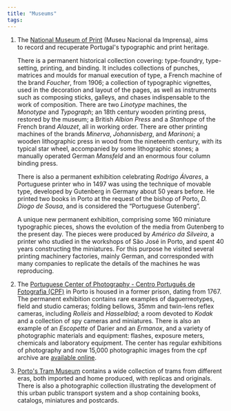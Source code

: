 ```yaml
---
title: "Museums"
tags:
---
```


1. The [National Museum of Print](http://museudaimprensa.pt/) (Museu Nacional da Imprensa), aims to record and recuperate Portugal's typographic and print heritage.

   There is a permanent historical collection covering: type-foundry, type-setting, printing, and binding. It includes collections of punches, matrices and moulds for manual execution of type, a French machine of the brand _Foucher_, from 1906; a collection of typographic vignettes, used in the decoration and layout of the pages, as well as instruments such as composing sticks, galleys, and chases indispensable to the work of composition. There are two _Linotype_ machines, the *Monotype* and _Typograph_; an 18th century wooden printing press, restored by the museum; a British *Albion Press* and a *Stanhope* of the French brand _Alauzet_, all in working order. There are other printing machines of the brands _Minerva_, *Johannisberg*, and _Marinoni_; a wooden lithographic press in wood from the nineteenth century, with its typical star wheel, accompanied by some lithographic stones; a manually operated German *Mansfeld* and an enormous four column binding press.

   There is also a permanent exhibition celebrating _Rodrigo Álvares_, a Portuguese printer who in 1497 was using the technique of movable type, developed by Gutenberg in Germany about 50 years before. He printed two books in Porto at the request of the bishop of Porto, _D. Diogo de Sousa_, and is considered the &ldquo;Portuguese Gutenberg&rdquo;.

   A unique new permanent exhibition, comprising some 160 miniature typographic pieces, shows the evolution of the media from Gutenberg to the present day. The pieces were produced by _Américo da Silveira_, a printer who studied in the workshops of São José in Porto, and spent 40 years constructing the miniatures. For this purpose he visited several printing machinery factories, mainly German, and corresponded with many companies to replicate the details of the machines he was reproducing.

2. The [Portuguese Center of Photography - Centro Português de Fotografia (CPF)](https://cpf.pt/) in Porto is housed in a former prison, dating from 1767. The permanent exhibition contains rare examples of daguerreotypes, field and studio cameras; folding bellows, 35mm and twin-lens reflex cameras, including _Rolleis_ and _Hasselblad_; a room devoted to _Kodak_ and a collection of spy cameras and miniatures. There is also an example of an _Escopette_ of Darier and an _Ermanox_, and a variety of photographic materials and equipment: flashes, exposure meters, chemicals and laboratory equipment. The center has regular exhibitions of photography and now 15,000 photographic images from the cpf archive are [available online](https://digitarq.arquivos.pt/).

3. [Porto's Tram Museum](http://www.museudocarroelectrico.pt/default.aspx) contains a wide collection of trams from different eras, both imported and home produced, with replicas and originals. There is also a photographic collection illustrating the development of this urban public transport system and a shop containing books, catalogs, miniatures and postcards.

